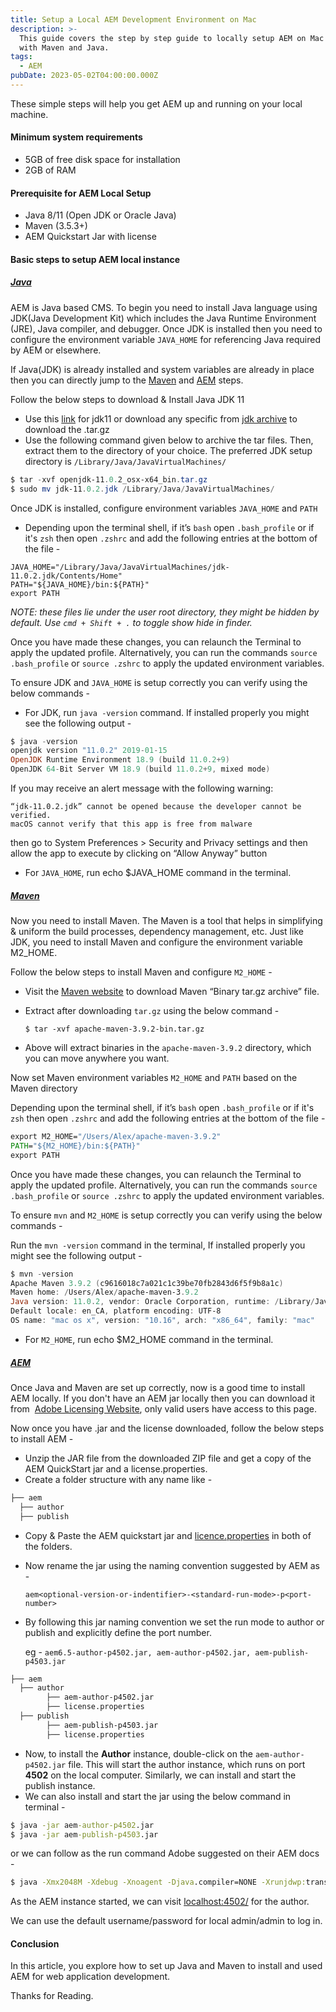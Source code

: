 ```yaml
---
title: Setup a Local AEM Development Environment on Mac
description: >-
  This guide covers the step by step guide to locally setup AEM on Mac along
  with Maven and Java.
tags:
  - AEM
pubDate: 2023-05-02T04:00:00.000Z
---
```


These simple steps will help you get AEM up and running on your local machine.

#### Minimum system requirements

* 5GB of free disk space for installation
* 2GB of RAM

#### Prerequisite for AEM Local Setup

* Java 8/11 (Open JDK or Oracle Java)
* Maven (3.5.3+)
* AEM Quickstart Jar with license

#### Basic steps to setup AEM local instance

##### [Java](#java)

AEM is Java based CMS. To begin you need to install Java language using JDK(Java Development Kit) which includes the Java Runtime Environment (JRE), Java compiler, and debugger. Once JDK is installed then you need to configure the environment variable `JAVA_HOME` for referencing Java required by AEM or elsewhere.

If Java(JDK) is already installed and system variables are already in place then you can directly jump to the [Maven](#maven) and [AEM](#AEM) steps.

Follow the below steps to download & Install Java JDK 11

* Use this [link](https://download.java.net/java/GA/jdk11/9/GPL/openjdk-11.0.2_osx-x64_bin.tar.gz) for jdk11 or download any specific from [jdk archive](https://jdk.java.net/archive/) to download the .tar.gz
* Use the following command given below to archive the tar files. Then, extract them to the directory of your choice. The preferred JDK setup directory is `/Library/Java/JavaVirtualMachines/`

```powershell
$ tar -xvf openjdk-11.0.2_osx-x64_bin.tar.gz
$ sudo mv jdk-11.0.2.jdk /Library/Java/JavaVirtualMachines/
```

Once JDK is installed, configure environment variables `JAVA_HOME` and `PATH`

* Depending upon the terminal shell, if it’s `bash` open `.bash_profile` or if it's `zsh` then open `.zshrc` and add the following entries at the bottom of the file -

```shell
JAVA_HOME="/Library/Java/JavaVirtualMachines/jdk-11.0.2.jdk/Contents/Home"
PATH="${JAVA_HOME}/bin:${PATH}"
export PATH
```

*NOTE: these files lie under the user root directory, they might be hidden by default. Use `cmd + Shift + .` to toggle show hide in finder.*

Once you have made these changes, you can relaunch the Terminal to apply the updated profile. Alternatively, you can run the commands `source .bash_profile` or `source .zshrc` to apply the updated environment variables.

To ensure JDK and `JAVA_HOME` is setup correctly you can verify using the below commands -

* For JDK, run `java -version` command. If installed properly you might see the following output -

```powershell
$ java -version
openjdk version "11.0.2" 2019-01-15
OpenJDK Runtime Environment 18.9 (build 11.0.2+9)
OpenJDK 64-Bit Server VM 18.9 (build 11.0.2+9, mixed mode)
```

If you may receive an alert message with the following warning:

```text
“jdk-11.0.2.jdk” cannot be opened because the developer cannot be verified.
macOS cannot verify that this app is free from malware
```

then go to System Preferences > Security and Privacy settings and then allow the app to execute by clicking on “Allow Anyway” button

* For `JAVA_HOME`, run echo $JAVA\_HOME command in the terminal.

##### [Maven](#maven)

Now you need to install Maven. The Maven is a tool that helps in simplifying & uniform the build processes, dependency management, etc. Just like JDK, you need to install Maven and configure the environment variable M2\_HOME.

Follow the below steps to install Maven and configure `M2_HOME` -

* Visit the [Maven website](https://maven.apache.org/download.cgi) to download Maven “Binary tar.gz archive” file.
* Extract after downloading `tar.gz` using the below command -

  `$ tar -xvf apache-maven-3.9.2-bin.tar.gz`
* Above will extract binaries in the `apache-maven-3.9.2` directory, which you can move anywhere you want.

Now set Maven environment variables  `M2_HOME` and `PATH`  based on the Maven directory

Depending upon the terminal shell, if it’s `bash` open  `.bash_profile` or if it's `zsh` then open `.zshrc` and add the following entries at the bottom of the file -

```bat
export M2_HOME="/Users/Alex/apache-maven-3.9.2"
PATH="${M2_HOME}/bin:${PATH}"
export PATH
```

Once you have made these changes, you can relaunch the Terminal to apply the updated profile. Alternatively, you can run the commands `source .bash_profile` or `source .zshrc` to apply the updated environment variables.

To ensure `mvn` and `M2_HOME` is setup correctly you can verify using the below commands -

Run the `mvn -version` command in the terminal, If installed properly you might see the following output -

```powershell
$ mvn -version
Apache Maven 3.9.2 (c9616018c7a021c1c39be70fb2843d6f5f9b8a1c)
Maven home: /Users/Alex/apache-maven-3.9.2
Java version: 11.0.2, vendor: Oracle Corporation, runtime: /Library/Java/JavaVirtualMachines/jdk-11.0.2.jdk/Contents/Home
Default locale: en_CA, platform encoding: UTF-8
OS name: "mac os x", version: "10.16", arch: "x86_64", family: "mac"
```

* For `M2_HOME`, run echo $M2\_HOME command in the terminal.

##### [AEM](#AEM)

Once Java and Maven are set up correctly, now is a good time to install AEM locally. If you don't have an AEM jar locally then you can download it from  [Adobe Licensing Website](https://licensing.adobe.com/ "download AEM here"), only valid users have access to this page.

Now once you have .jar and the license downloaded, follow the below steps to install AEM -

* Unzip the JAR file from the downloaded ZIP file and get a copy of the AEM QuickStart jar and a license.properties.
* Create a folder structure with any name like -

```markdown
├── aem
  ├── author
  ├── publish
```

* Copy & Paste the AEM quickstart jar and [licence.properties](http://licence.properties) in both of the folders.
* Now rename the jar using the naming convention suggested by AEM as -

  `aem<optional-version-or-indentifier>-<standard-run-mode>-p<port-number>`
* By following this jar naming convention we set the run mode to author or publish and explicitly define the port number.

  eg - `aem6.5-author-p4502.jar, aem-author-p4502.jar, aem-publish-p4503.jar`

```markdown
├── aem
  ├── author
		├── aem-author-p4502.jar
		├── license.properties
  ├── publish
		├── aem-publish-p4503.jar
		├── license.properties
```

* Now, to install the **Author** instance, double-click on the `aem-author-p4502.jar` file. This will start the author instance, which runs on port **4502** on the local computer. Similarly, we can install and start the publish instance.
* We can also install and start the jar using the below command in terminal  -

```bat
$ java -jar aem-author-p4502.jar
$ java -jar aem-publish-p4503.jar
```

or we can follow as the run command Adobe suggested on their AEM docs -

```bat
$ java -Xmx2048M -Xdebug -Xnoagent -Djava.compiler=NONE -Xrunjdwp:transport=dt_socket, server=y,suspend=n,address=30303 -jar aem-author-p4502.jar -gui -r"author,localdev"
```

As the AEM instance started, we can visit [localhost:4502/](http://localhost:4502/a) for the author.

We can use the default username/password for local admin/admin to log in.

#### Conclusion

In this article, you explore how to set up Java and Maven to install and used AEM for web application development.

Thanks for Reading.
